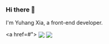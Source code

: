 ### Hi there 👋

I'm Yuhang Xia, a front-end developer.

<a href=#">
  <img align="center" src="https://github-readme-stats.vercel.app/api?username=michaelyuhe&count_private=true&show_icons=true&theme=tokyonight" />
</a>
<a href="#">
  <img align="center" src="https://github-readme-stats.vercel.app/api/top-langs/?username=michaelyuhe&layout=compact&hide=html" />
</a>
